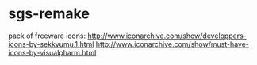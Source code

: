 # sgs-remake

pack of freeware icons: http://www.iconarchive.com/show/developpers-icons-by-sekkyumu.1.html
http://www.iconarchive.com/show/must-have-icons-by-visualpharm.html

